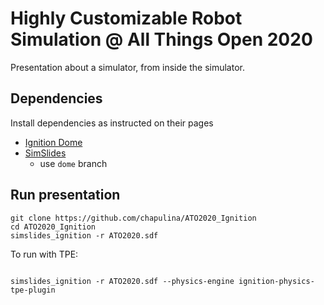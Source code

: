 # Highly Customizable Robot Simulation @ All Things Open 2020

Presentation about a simulator, from inside the simulator.

## Dependencies

Install dependencies as instructed on their pages

* [Ignition Dome](https://ignitionrobotics.org/docs/dome)
* [SimSlides](https://github.com/chapulina/simslides/tree/dome)
    * use `dome` branch

## Run presentation

```
git clone https://github.com/chapulina/ATO2020_Ignition
cd ATO2020_Ignition
simslides_ignition -r ATO2020.sdf
```

To run with TPE:

```

simslides_ignition -r ATO2020.sdf --physics-engine ignition-physics-tpe-plugin
```
